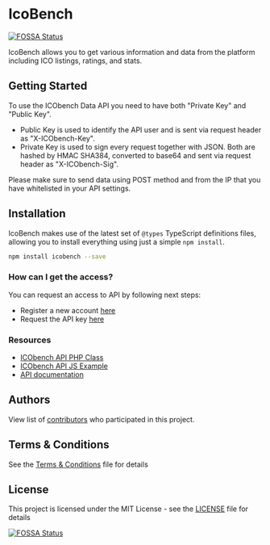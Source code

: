 # IcoBench
[![FOSSA Status](https://app.fossa.io/api/projects/git%2Bgithub.com%2Fdublicator%2Ficobench.svg?type=shield)](https://app.fossa.io/projects/git%2Bgithub.com%2Fdublicator%2Ficobench?ref=badge_shield)


IcoBench allows you to get various information and data from the platform including ICO listings, ratings, and stats.

## Getting Started

To use the ICObench Data API you need to have both "Private Key" and "Public Key".
- Public Key is used to identify the API user and is sent via request header as "X-ICObench-Key".
- Private Key is used to sign every request together with JSON. Both are hashed by HMAC SHA384, converted to base64 and sent via request header as "X-ICObench-Sig".

Please make sure to send data using POST method and from the IP that you have whitelisted in your API settings.

## Installation
IcoBench makes use of the latest set of `@types` TypeScript definitions files, allowing you to install everything using just a
simple `npm install`.

```bash
npm install icobench --save
```

### How can I get the access?
You can request an access to API by following next steps:

- Register a new account [here](https://icobench.com/register)
- Request the API key [here](https://icobench.com/developers)

### Resources

- [ICObench API PHP Class](https://github.com/ICObench/data-api/blob/master/ICObenchAPI.php)
- [ICObench API JS Example](https://github.com/ICObench/data-api/blob/master/ICObenchAPI.js)
- [API documentation](https://icobench.com/developers)

## Authors

View list of [contributors](https://github.com/dublicator/icobench/graphs/contributors) who participated in this project.

## Terms & Conditions

See the [Terms & Conditions](TERMS.md) file for details

## License

This project is licensed under the MIT License - see the [LICENSE](LICENSE) file for details

[![FOSSA Status](https://app.fossa.io/api/projects/git%2Bgithub.com%2Fdublicator%2Ficobench.svg?type=large)](https://app.fossa.io/projects/git%2Bgithub.com%2Fdublicator%2Ficobench?ref=badge_large)